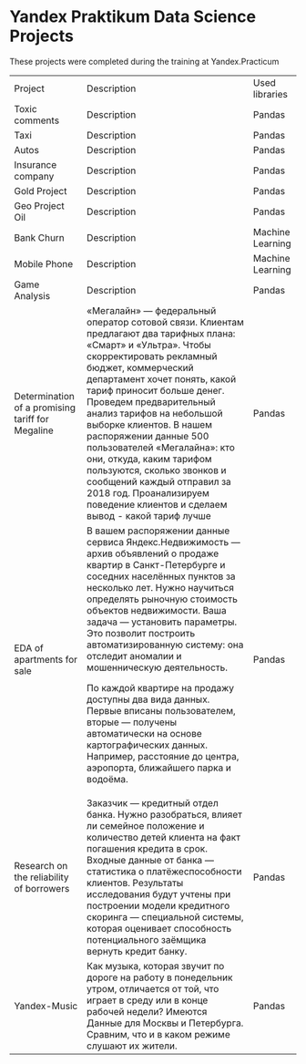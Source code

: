 # Yandex Praktikum Data Science Projects

These projects were completed during the training at Yandex.Practicum

<table width=100% valign=top >
  <tr>
    <td>Project</td>
    <td>Description</td>
    <td>Used libraries</td>
  </tr>
  <tr>
    <td>Toxic comments</td>
    <td>Description</td>
    <td>Pandas</td>
  </tr>
  <tr>
    <td>Taxi</td>
    <td>Description</td>
    <td>Pandas</td>
  </tr>
  <tr>
    <td>Autos</td>
    <td>Description</td>
    <td>Pandas</td>
  </tr>
  <tr>
    <td>Insurance company</td>
    <td>Description</td>
    <td>Pandas</td>
  </tr>
  <tr>
    <td>Gold Project</td>
    <td>Description</td>
    <td>Pandas</td>
  </tr>
  <tr>
    <td>Geo Project Oil</td>
    <td>Description</td>
    <td>Pandas</td>
  </tr>
  <tr>
    <td>Bank Churn</td>
    <td>Description</td>
    <td>Machine Learning</td>
  </tr>
  <tr>
    <td>Mobile Phone </td>
    <td>Description</td>
    <td>Machine Learning</td>
  </tr>
  <tr>
    <td>Game Analysis</td>
    <td>Description</td>
    <td>Pandas</td>
  </tr>
  <tr>
    <td>Determination of a promising tariff for Megaline</td>
    <td>«Мегалайн» — федеральный оператор сотовой связи.
Клиентам предлагают два тарифных плана: «Смарт» и «Ультра». Чтобы скорректировать рекламный бюджет, коммерческий департамент хочет понять, какой тариф приносит больше денег. Проведем предварительный анализ тарифов на небольшой выборке клиентов. В нашем распоряжении данные 500 пользователей «Мегалайна»: кто они, откуда, каким тарифом пользуются, сколько звонков и сообщений каждый отправил за 2018 год. Проанализируем поведение клиентов и сделаем вывод - какой тариф лучше</td>
    <td>Pandas</td>
  </tr>
     <tr>
    <td>EDA of apartments for sale</td>
    <td>В вашем распоряжении данные сервиса Яндекс.Недвижимость — архив объявлений о продаже квартир в Санкт-Петербурге и соседних населённых пунктов за несколько лет. Нужно научиться определять рыночную стоимость объектов недвижимости. Ваша задача — установить параметры. Это позволит построить автоматизированную систему: она отследит аномалии и мошенническую деятельность.

По каждой квартире на продажу доступны два вида данных. Первые вписаны пользователем, вторые — получены автоматически на основе картографических данных. Например, расстояние до центра, аэропорта, ближайшего парка и водоёма.</td>
    <td>Pandas</td>
  </tr>
   <tr>
    <td>Research on the reliability of borrowers</td>
    <td>Заказчик — кредитный отдел банка. Нужно разобраться, влияет ли семейное положение и количество детей клиента на факт погашения кредита в срок. Входные данные от банка — статистика о платёжеспособности клиентов.
Результаты исследования будут учтены при построении модели кредитного скоринга — специальной системы, которая оценивает способность потенциального заёмщика вернуть кредит банку.</td>
    <td>Pandas</td>
  </tr>
  <tr>
    <td>Yandex-Music</td>
    <td>Как музыка, которая звучит по дороге на работу в понедельник утром, отличается от той, что играет в среду или в конце рабочей недели? Имеются Данные для Москвы и Петербурга. Сравним, что и в каком режиме слушают их жители.</td>
    <td>Pandas</td>
  </tr>
</table>
